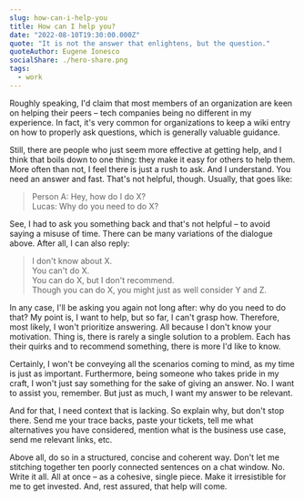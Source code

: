 ```yaml
---
slug: how-can-i-help-you
title: How can I help you?
date: "2022-08-10T19:30:00.000Z"
quote: "It is not the answer that enlightens, but the question."
quoteAuthor: Eugene Ionesco
socialShare: ./hero-share.png
tags:
  - work
---
```


Roughly speaking, I'd claim that most members of an organization are keen on helping their peers – tech companies being no different in my experience. In fact, it's very common for organizations to keep a wiki entry on how to properly ask questions, which is generally valuable guidance.

Still, there are people who just seem more effective at getting help, and I think that boils down to one thing: they make it easy for others to help them. More often than not, I feel there is just a rush to ask. And I understand. You need an answer and fast. That's not helpful, though. Usually, that goes like:

> Person A: Hey, how do I do X?\
> Lucas: Why do you need to do X?

See, I had to ask you something back and that's not helpful – to avoid saying a misuse of time. There can be many variations of the dialogue above. After all, I can also reply:

> I don't know about X.\
> You can't do X.\
> You can do X, but I don't recommend.\
> Though you can do X, you might just as well consider Y and Z.

In any case, I'll be asking you again not long after: why do you need to do that? My point is, I want to help, but so far, I can't grasp how. Therefore, most likely, I won't prioritize answering. All because I don't know your motivation. Thing is, there is rarely a single solution to a problem. Each has their quirks and to recommend something, there is more I'd like to know.

Certainly, I won't be conveying all the scenarios coming to mind, as my time is just as important. Furthermore, being someone who takes pride in my craft, I won't just say something for the sake of giving an answer. No. I want to assist you, remember. But just as much, I want my answer to be relevant.

And for that, I need context that is lacking. So explain why, but don't stop there. Send me your trace backs, paste your tickets, tell me what alternatives you have considered, mention what is the business use case, send me relevant links, etc.

Above all, do so in a structured, concise and coherent way. Don't let me stitching together ten poorly connected sentences on a chat window. No. Write it all. All at once – as a cohesive, single piece. Make it irresistible for me to get invested. And, rest assured, that help will come.